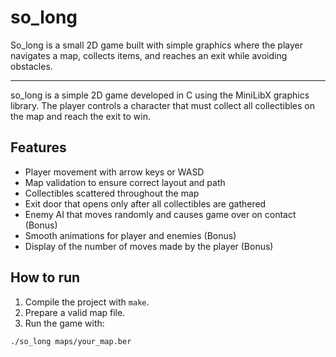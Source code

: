 # so_long
So_long is a small 2D game built with simple graphics where the player navigates a map, collects items, and reaches an exit while avoiding obstacles.

--------------------------------------
so_long is a simple 2D game developed in C using the MiniLibX graphics library. The player controls a character that must collect all collectibles on the map and reach the exit to win.

## Features

- Player movement with arrow keys or WASD
- Map validation to ensure correct layout and path
- Collectibles scattered throughout the map
- Exit door that opens only after all collectibles are gathered
- Enemy AI that moves randomly and causes game over on contact (Bonus)
- Smooth animations for player and enemies (Bonus)
- Display of the number of moves made by the player (Bonus)

## How to run

1. Compile the project with `make`.
2. Prepare a valid map file.
3. Run the game with:

```bash
./so_long maps/your_map.ber

